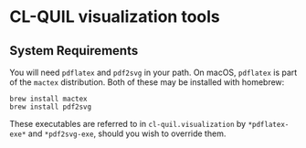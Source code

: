 # CL-QUIL visualization tools

## System Requirements

You will need `pdflatex` and `pdf2svg` in your path. On macOS, `pdflatex` is part of the `mactex` distribution. Both of these may be installed with homebrew:
```
brew install mactex
brew install pdf2svg
```

These executables are referred to in `cl-quil.visualization` by `*pdflatex-exe*` and `*pdf2svg-exe`, should you wish to override them.